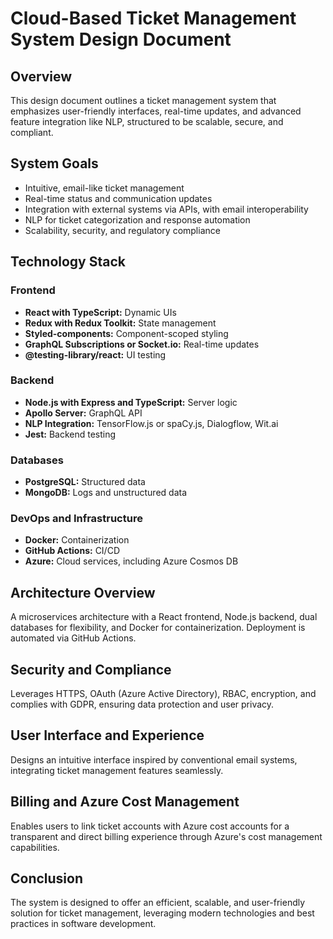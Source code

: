 # Cloud-Based Ticket Management System Design Document

## Overview
This design document outlines a ticket management system that emphasizes user-friendly interfaces, real-time updates, and advanced feature integration like NLP, structured to be scalable, secure, and compliant.

## System Goals
- Intuitive, email-like ticket management
- Real-time status and communication updates
- Integration with external systems via APIs, with email interoperability
- NLP for ticket categorization and response automation
- Scalability, security, and regulatory compliance

## Technology Stack

### Frontend
- **React with TypeScript:** Dynamic UIs
- **Redux with Redux Toolkit:** State management
- **Styled-components:** Component-scoped styling
- **GraphQL Subscriptions or Socket.io:** Real-time updates
- **@testing-library/react:** UI testing

### Backend
- **Node.js with Express and TypeScript:** Server logic
- **Apollo Server:** GraphQL API
- **NLP Integration:** TensorFlow.js or spaCy.js, Dialogflow, Wit.ai
- **Jest:** Backend testing

### Databases
- **PostgreSQL:** Structured data
- **MongoDB:** Logs and unstructured data

### DevOps and Infrastructure
- **Docker:** Containerization
- **GitHub Actions:** CI/CD
- **Azure:** Cloud services, including Azure Cosmos DB

## Architecture Overview
A microservices architecture with a React frontend, Node.js backend, dual databases for flexibility, and Docker for containerization. Deployment is automated via GitHub Actions.

## Security and Compliance
Leverages HTTPS, OAuth (Azure Active Directory), RBAC, encryption, and complies with GDPR, ensuring data protection and user privacy.

## User Interface and Experience
Designs an intuitive interface inspired by conventional email systems, integrating ticket management features seamlessly.

## Billing and Azure Cost Management
Enables users to link ticket accounts with Azure cost accounts for a transparent and direct billing experience through Azure's cost management capabilities.

## Conclusion
The system is designed to offer an efficient, scalable, and user-friendly solution for ticket management, leveraging modern technologies and best practices in software development.

